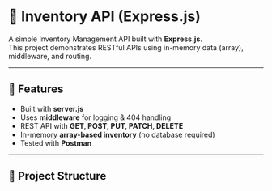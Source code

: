 # 🛒 Inventory API (Express.js)

A simple Inventory Management API built with **Express.js**.  
This project demonstrates RESTful APIs using in-memory data (array), middleware, and routing.

---

## 🚀 Features
- Built with **server.js**
- Uses **middleware** for logging & 404 handling
- REST API with **GET, POST, PUT, PATCH, DELETE**
- In-memory **array-based inventory** (no database required)
- Tested with **Postman**

---

## 📂 Project Structure
